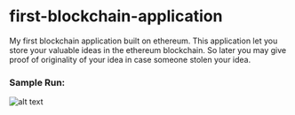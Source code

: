# first-blockchain-application
My first blockchain application built on ethereum. This application let you store your valuable ideas in the ethereum blockchain. So later you may give proof of originality of your idea in case someone stolen your idea.

### Sample Run:
![alt text](https://raw.githubusercontent.com/vikramk9852/first-blockchain-application/master/sample%20run/Screenshot%20from%202018-09-22%2011-41-38.png)
